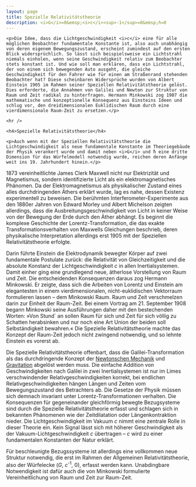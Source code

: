 ```yaml
---
layout: page
title: Spezielle Relativitätstheorie
description: <i>G</i>=0&emsp;<i>c</i><sup>-1</sup>=0&emsp;ℏ=0
---
```


<section>

	<p>Die Idee, dass die Lichtgeschwindigkeit <i>c</i> eine für alle möglichen Beobachter fundamentale Konstante ist, also auch unabhängig von deren eigenem Bewegungszustand, erscheint zumindest auf den ersten Blick widersprüchlich. So lässt sich beispielsweise ein Lichtstrahl niemals einholen, wenn seine Geschwindigkeit relativ zum Beobachter stets konstant ist. Und wie soll man erklären, dass ein Lichtstrahl, der von einem sich bewegenden Auto ausgeht, die gleiche Geschwindigkeit für den Fahrer wie für einen am Straßenrand stehenden Beobachter hat? Diese scheinbaren Widersprüche wurden von Albert Einstein 1905 im Rahmen seiner Speziellen Relativitätstheorie gelöst. Dies erforderte, die Annahmen von Galilei und Newton zur Struktur von Raum und Zeit radikal zu hinterfragen. Hermann Minkowski zog 1907 die mathematische und konzeptionelle Konsequenz aus Einsteins Ideen und schlug vor, den dreidimensionalen Euklidischen Raum durch eine vierdimensionale Raum-Zeit zu ersetzen.</p>

	<hr />

	<h4>Spezielle Relativitätstheorie</h4>

	<p>Auch wenn mit der Speziellen Relativitätstheorie die Lichtgeschwindigkeit als neue fundamentale Konstante im Theoriegebäude der Physik verankert wurde und damit neben <i>G</i> und ħ eine dritte Dimension für das Würfelmodell notwendig wurde, reichen deren Anfänge weit ins 19. Jahrhundert hinein.</p>
	
<p>1873 vereinheitlichte James Clerk Maxwell nicht nur Elektrizität und Magnetismus, sondern identifizierte Licht als ein elektromagnetisches Phänomen. Da der Elektromagnetismus als physikalischer Zustand eines alles durchdringenden Äthers erklärt wurde, lag es nahe, dessen Existenz experimentell zu beweisen. Die berühmten Interferometer-Experimente aus den 1880er Jahren von Edward Morley und Albert Michelson zeigten allerdings, dass die Ausbreitungsgeschwindigkeit von Licht in keiner Weise von der Bewegung der Erde durch den Äther abhängt. Es beginnt die komplexe Geschichte der Lorentz-Transformation, die das exakte Transformationsverhalten von Maxwells Gleichungen beschrieb, deren physikalische Interpretation allerdings erst 1905 mit der Speziellen Relativitätstheorie erfolgte.</p>
	
<p>Darin führte Einstein die Elektrodynamik bewegter Körper auf zwei fundamentale Postulate zurück: die Relativität von Gleichzeitigkeit und die absolute Konstanz der Lichtgeschwindigkeit <i>c</i> in allen Inertialsystemen. Damit einher ging eine grundlegend neue, ätherlose Vorstellung von Raum und Zeit. Die entscheidenden Konsequenzen daraus zog Hermann Minkowski. Er zeigte, dass sich die Arbeiten von Lorentz und Einstein am elegantesten in einem vierdimensionalen, nicht-euklidischen Vektorraum formulieren lassen – dem Minkowski Raum. Raum und Zeit verschmelzen darin zur Einheit der Raum-Zeit. Bei einem Vortrag am 21. September 1908 begann Minkowski seine Ausführungen daher mit den bestechenden Worten: »Von Stund´ an sollen Raum für sich und Zeit für sich völlig zu Schatten herabsinken und nur noch eine Art Union der beiden soll Selbständigkeit bewahren.« Die Spezielle Relativitätstheorie machte das Konzept der Raum-Zeit jedoch nicht zwingend notwendig, und so lehnte Einstein es vorerst ab.</p>

<p>Die Spezielle Relativitätstheorie offenbart, dass die Galilei-Transformation als das durchdringende Konzept der <a href="{{ "/t1-newtonsche-mechanik.html" | relative_url }}">Newtonschen Mechanik</a> und <a href="{{ "/t2-newtonsche-gravitationstheorie.html" | relative_url }}">Gravitation</a> abgelöst werden muss. Die einfache Addition von Geschwindigkeiten nach Galilei in zwei Inertialsystemen ist nur im Limes verschwindender Relativgeschwindigkeiten korrekt, bei endlichen Relativgeschwindigkeiten hängen Längen und Zeiten vom Bewegungszustand des Betrachters ab. Die Gesetze der Physik müssen sich demnach invariant unter Lorentz-Transformationen verhalten. Die Konsequenzen für gegeneinander gleichförmig bewegte Bezugsysteme sind durch die Spezielle Relativitätstheorie erfasst und schlagen sich in bekannten Phänomenen wie der Zeitdilatation oder Längenkontraktion nieder. Die Lichtgeschwindigkeit im Vakuum <i>c</i> nimmt eine zentrale Rolle in dieser Theorie ein. Kein Signal lässt sich mit höherer Geschwindigkeit als der Vakuum-Lichtgeschwindigkeit <i>c</i> übertragen – <i>c</i> wird zu einer fundamentalen Konstanten der Natur erklärt.</p>

<p>Für beschleunigte Bezugssysteme ist allerdings eine vollkommen neue Struktur notwendig, die erst im Rahmen der Allgemeinen Relativitätstheorie, also der Würfelecke (<i>G</i>, <i>c</i><sup>-1</sup>, 0), erfasst werden kann. Unabdingbare Notwendigkeit ist dafür auch die von Minkowski formulierte Vereinheitlichung von Raum und Zeit zur Raum-Zeit.</p>

</section>
